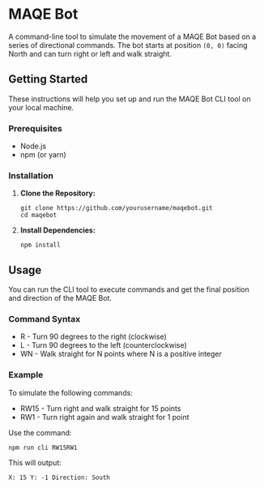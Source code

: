 # MAQE Bot

A command-line tool to simulate the movement of a MAQE Bot based on a series of directional commands. The bot starts at position `(0, 0)` facing North and can turn right or left and walk straight.

## Getting Started

These instructions will help you set up and run the MAQE Bot CLI tool on your local machine.

### Prerequisites

- Node.js
- npm (or yarn)

### Installation

1. **Clone the Repository:**

   ```
   git clone https://github.com/yourusername/maqebot.git
   cd maqebot
   ```

2. **Install Dependencies:**

    ```
    npm install
    ```

## Usage

You can run the CLI tool to execute commands and get the final position and direction of the MAQE Bot.

### Command Syntax

- R - Turn 90 degrees to the right (clockwise)
- L - Turn 90 degrees to the left (counterclockwise)
- WN - Walk straight for N points where N is a positive integer

### Example

To simulate the following commands:

- RW15 - Turn right and walk straight for 15 points
- RW1 - Turn right again and walk straight for 1 point

Use the command:

  ```
  npm run cli RW15RW1
  ```

This will output:

  ```
  X: 15 Y: -1 Direction: South
  ```
